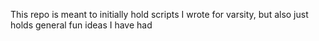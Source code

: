 This repo is meant to initially hold scripts I wrote for varsity, but also just holds general fun ideas I have had
